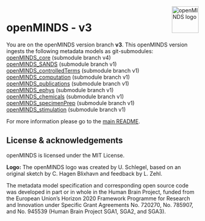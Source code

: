 <a href="https://github.com/HumanBrainProject/openMINDS/blob/main/img/openMINDS_logo.png">
    <img src="https://github.com/HumanBrainProject/openMINDS/blob/main/img/openMINDS_logo.png" alt="openMINDS logo" title="openMINDS" align="right" height="70" />
</a>

# openMINDS - v3

You are on the openMINDS version branch **v3**. This openMINDS version ingests the following metadata models as git-submodules:  
[openMINDS_core](https://github.com/HumanBrainProject/openMINDS_core) (submodule branch v4)  
[openMINDS_SANDS](https://github.com/HumanBrainProject/openMINDS_SANDS) (submodule branch v1)  
[openMINDS_controlledTerms](https://github.com/HumanBrainProject/openMINDS_controlledTerms) (submodule branch v1)  
[openMINDS_computation](https://github.com/HumanBrainProject/openMINDS_computation) (submodule branch v1)   
[openMINDS_publications](https://github.com/HumanBrainProject/openMINDS_publications) (submodule branch v1)   
[openMINDS_ephys](https://github.com/HumanBrainProject/openMINDS_ephys) (submodule branch v1)   
[openMINDS_chemicals](https://github.com/HumanBrainProject/openMINDS_chemicals) (submodule branch v1)  
[openMINDS_specimenPrep](https://github.com/HumanBrainProject/openMINDS_specimenPrep) (submodule branch v1)  
[openMINDS_stimulation](https://github.com/HumanBrainProject/openMINDS_stimulation) (submodule branch v1)  

For more information please go to the [main README](https://github.com/HumanBrainProject/openMINDS/blob/main/README.md).

## License & acknowledgements

openMINDS is licensed under the MIT License.

**Logo:** The openMINDS logo was created by U. Schlegel, based on an original sketch by C. Hagen Blixhavn and feedback by L. Zehl.

The metadata model specification and corresponding open source code was developed in part or in whole in the Human Brain Project, funded from the European Union’s Horizon 2020 Framework Programme for Research and Innovation under Specific Grant Agreements No. 720270, No. 785907, and No. 945539 (Human Brain Project SGA1, SGA2, and SGA3).

